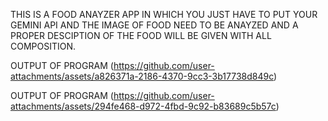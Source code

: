 THIS IS A FOOD ANAYZER APP IN WHICH YOU JUST HAVE TO PUT YOUR GEMINI API AND THE IMAGE OF FOOD NEED TO BE ANAYZED AND A PROPER DESCIPTION OF THE FOOD WILL BE GIVEN WITH ALL COMPOSITION.

OUTPUT OF PROGRAM (https://github.com/user-attachments/assets/a826371a-2186-4370-9cc3-3b17738d849c)

OUTPUT OF PROGRAM (https://github.com/user-attachments/assets/294fe468-d972-4fbd-9c92-b83689c5b57c)
